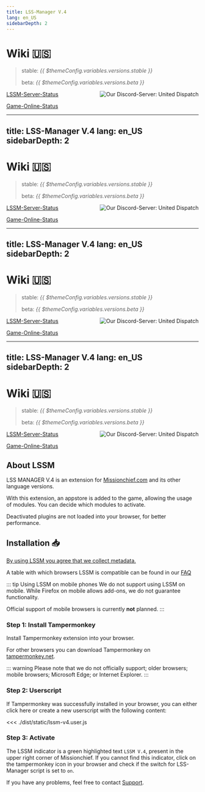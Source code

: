 ```yaml
---
title: LSS-Manager V.4
lang: en_US
sidebarDepth: 2
---
```


# Wiki 🇺🇸 <Badge :text="'v.' + $themeConfig.variables.versions.short"/>

> stable: <i>{{ $themeConfig.variables.versions.stable }}</i>
> 
> beta: <i>{{ $themeConfig.variables.versions.beta }}</i>

<discord style="float: right;"><img src="https://discord.com/api/guilds/254167535446917120/embed.png?style=banner1" alt="Our Discord-Server: United Dispatch" data-prevent-zooming></discord>

[LSSM-Server-Status](https://status.lss-manager.de)

[Game-Online-Status](https://stats.uptimerobot.com/OEKDJSpmvK)

---
title: LSS-Manager V.4
lang: en_US
sidebarDepth: 2
---

# Wiki 🇺🇸 <Badge :text="'v.' + $themeConfig.variables.versions.short"/>

> stable: <i>{{ $themeConfig.variables.versions.stable }}</i>
> 
> beta: <i>{{ $themeConfig.variables.versions.beta }}</i>

<discord style="float: right;"><img src="https://discord.com/api/guilds/254167535446917120/embed.png?style=banner1" alt="Our Discord-Server: United Dispatch" data-prevent-zooming></discord>

[LSSM-Server-Status](https://status.lss-manager.de)

[Game-Online-Status](https://stats.uptimerobot.com/OEKDJSpmvK)

---
title: LSS-Manager V.4
lang: en_US
sidebarDepth: 2
---

# Wiki 🇺🇸 <Badge :text="'v.' + $themeConfig.variables.versions.short"/>

> stable: <i>{{ $themeConfig.variables.versions.stable }}</i>
> 
> beta: <i>{{ $themeConfig.variables.versions.beta }}</i>

<discord style="float: right;"><img src="https://discord.com/api/guilds/254167535446917120/embed.png?style=banner1" alt="Our Discord-Server: United Dispatch" data-prevent-zooming></discord>

[LSSM-Server-Status](https://status.lss-manager.de)

[Game-Online-Status](https://stats.uptimerobot.com/OEKDJSpmvK)
---
title: LSS-Manager V.4
lang: en_US
sidebarDepth: 2
---

# Wiki 🇺🇸 <Badge :text="'v.' + $themeConfig.variables.versions.short"/>

> stable: <i>{{ $themeConfig.variables.versions.stable }}</i>
> 
> beta: <i>{{ $themeConfig.variables.versions.beta }}</i>

<discord style="float: right;"><img src="https://discord.com/api/guilds/254167535446917120/embed.png?style=banner1" alt="Our Discord-Server: United Dispatch" data-prevent-zooming></discord>

[LSSM-Server-Status](https://status.lss-manager.de)

[Game-Online-Status](https://stats.uptimerobot.com/OEKDJSpmvK)

## About LSSM

LSS MANAGER V.4 is an extension for [Missionchief.com](https://www.missionchief.com) and its other language versions.

With this extension, an appstore is added to the game, allowing the usage of modules. You can decide which modules to activate.

Deactivated plugins are not loaded into your browser, for better performance.


## Installation 📥
[By using LSSM you agree that we collect metadata.](metadata.md)

A table with which browsers LSSM is compatible can be found in our [FAQ](faq.md)

::: tip Using LSSM on mobile phones
We do not support using LSSM on mobile. While Firefox on mobile allows add-ons, we do not guarantee functionality.

Official support of mobile browsers is currently **not** planned.
:::

### Step 1: Install Tampermonkey
Install Tampermonkey extension into your browser.

<tampermonkey-download-table/>

For other browsers you can download Tampermonkey on [tampermonkey.net](https://www.tampermonkey.net/).

::: warning
Please note that we do not officially support; older browsers; mobile browsers; Microsoft Edge; or Internet Explorer.
:::

### Step 2: Userscript
If Tampermonkey was successfully installed in your browser, you can either click <a :href="$themeConfig.variables.server + 'lssm-v4.user.js'" target="_blank">here</a> or create a new userscript with the following content:

<<< ./dist/static/lssm-v4.user.js

### Step 3: Activate
The LSSM indicator is a green highlighted text `LSSM V.4`, present in the upper right corner of Missionchief.
If you cannot find this indicator, click on the tampermonkey icon in your browser and check if the switch for LSS-Manager script is set to `on`.

If you have any problems, feel free to contact [Support](support.md).
